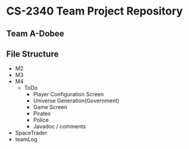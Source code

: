 # CS-2340 Team Project Repository
## Team A-Dobee

## File Structure
* M2
* M3
* M4
    * ToDo
        * Player Configuration Screen
        * Universe Generation(Government)
        * Game Screen
        * Pirates
        * Police
        * Javadoc / comments
* SpaceTrader
* teamLog
